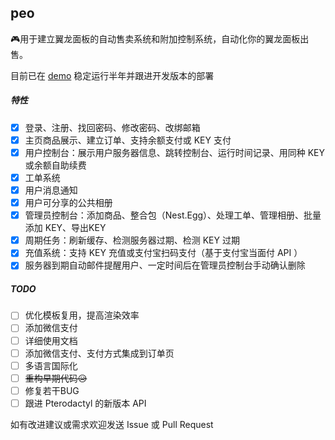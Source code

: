 ## peo

🎮用于建立翼龙面板的自动售卖系统和附加控制系统，自动化你的翼龙面板出售。

目前已在 [demo](https://order.ntmc.tech) 稳定运行半年并跟进开发版本的部署

##### 特性

- [x] 登录、注册、找回密码、修改密码、改绑邮箱
- [x] 主页商品展示、建立订单、支持余额支付或 KEY 支付
- [x] 用户控制台：展示用户服务器信息、跳转控制台、运行时间记录、用同种 KEY 或余额自助续费
- [x] 工单系统
- [x] 用户消息通知
- [x] 用户可分享的公共相册
- [x] 管理员控制台：添加商品、整合包（Nest.Egg）、处理工单、管理相册、批量添加 KEY、导出KEY
- [x] 周期任务：刷新缓存、检测服务器过期、检测 KEY 过期
- [x] 充值系统：支持 KEY 充值或支付宝扫码支付（基于支付宝当面付 API ）
- [x] 服务器到期自动邮件提醒用户、一定时间后在管理员控制台手动确认删除

##### TODO

- [ ] 优化模板复用，提高渲染效率
- [ ] 添加微信支付
- [ ] 详细使用文档
- [ ] 添加微信支付、支付方式集成到订单页
- [ ] 多语言国际化
- [ ] ~~重构早期代码😥~~
- [ ] 修复若干BUG
- [ ] 跟进 Pterodactyl 的新版本 API

如有改进建议或需求欢迎发送 Issue 或 Pull Request